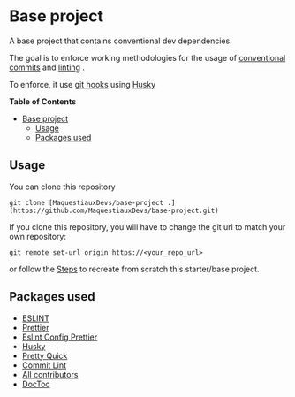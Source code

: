 # Base project

A base project that contains conventional dev dependencies.

The goal is to enforce working methodologies for the usage of [conventional commits](https://www.conventionalcommits.org/en/v1.0.0/) and [linting](https://eslint.org/) .

To enforce, it use [git hooks](https://git-scm.com/docs/githooks) using [Husky](https://typicode.github.io/husky/)

<!-- START doctoc generated TOC please keep comment here to allow auto update -->
<!-- DON'T EDIT THIS SECTION, INSTEAD RE-RUN doctoc TO UPDATE -->

**Table of Contents**

-   [Base project](#base-project)
    -   [Usage](#usage)
    -   [Packages used](#packages-used)

<!-- END doctoc generated TOC please keep comment here to allow auto update -->

## Usage

You can clone this repository

`git clone [MaquestiauxDevs/base-project .](https://github.com/MaquestiauxDevs/base-project.git)`

If you clone this repository, you will have to change the git url to match your own repository:

`git remote set-url origin https://<your_repo_url>`

or follow the [Steps](./STEPS.md) to recreate from scratch this starter/base project.

## Packages used

-   [ESLINT](https://eslint.org)
-   [Prettier](https://prettier.io/)
-   [Eslint Config Prettier](https://github.com/prettier/eslint-config-prettier#readme)
-   [Husky](https://typicode.github.io/husky/)
-   [Pretty Quick](https://github.com/prettier/pretty-quick#readme)
-   [Commit Lint](https://commitlint.js.org/)
-   [All contributors](https://allcontributors.org/)
-   [DocToc](https://github.com/thlorenz/doctoc)
